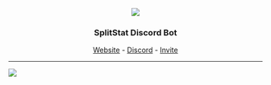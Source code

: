 <p align="center"><a href="https://awexxx.xyz/splitstatbot/">
<img src="https://cdn.discordapp.com/app-icons/868689248218411050/cfb8eb37a8dcacefc9228d0949667ff1.png?size=256">
</p></a>

<h3 align="center">SplitStat Discord Bot</h3>
    <p align="center"><a href="https://awexxx.xyz/splitstatbot">Website</a> - <a href="https://dsc.gg/splitstat">Discord</a> - <a href="https://awexxx.xyz/splitstatbot/invite">Invite</a></p>
<hr>
<a href="https://top.gg/bot/868689248218411050">
  <img src="https://top.gg/api/widget/868689248218411050.svg">
</a>

